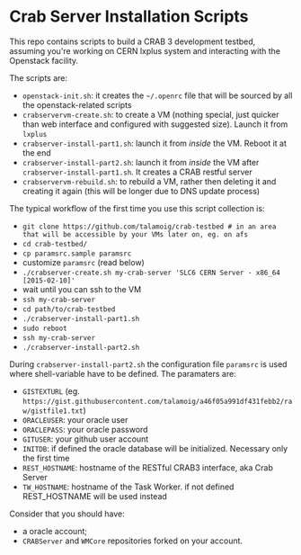 # Crab Server Installation Scripts

This repo contains scripts to build a CRAB 3 development testbed, assuming you're working on CERN lxplus system and interacting with the Openstack facility.

The scripts are:

  * `openstack-init.sh`: it creates the `~/.openrc` file that will be sourced by all the openstack-related scripts
  * `crabservervm-create.sh`: to create a VM (nothing special, just quicker than web interface and configured with suggested size). Launch it from  `lxplus`
  * `crabserver-install-part1.sh`: launch it from *inside* the VM. Reboot it at the end 
  * `crabserver-install-part2.sh`: launch it from *inside* the VM after `crabserver-install-part1.sh`. It creates a CRAB restful server
  * `crabservervm-rebuild.sh`: to rebuild a VM, rather then deleting it and creating it again (this will be longer due to DNS update process)

The typical workflow of the first time you use this script collection is:
  * `git clone https://github.com/talamoig/crab-testbed # in an area that will be accessible by your VMs later on, eg. on afs`
  * `cd crab-testbed/`
  * `cp paramsrc.sample paramsrc`
  * customize `paramsrc` (read below)
  * `./crabserver-create.sh my-crab-server 'SLC6 CERN Server - x86_64 [2015-02-10]'`
  *  wait until you can ssh to the VM
  * `ssh my-crab-server`
  * `cd path/to/crab-testbed`
  * `./crabserver-install-part1.sh`
  * `sudo reboot`
  * `ssh my-crab-server`
  * `./crabserver-install-part2.sh`

During `crabserver-install-part2.sh` the configuration file `paramsrc` is used where shell-variable have to be defined. The paramaters are:

  * `GISTEXTURL` (eg. `https://gist.githubusercontent.com/talamoig/a46f05a991df431febb2/raw/gistfile1.txt`)
  * `ORACLEUSER`: your oracle user
  * `ORACLEPASS`: your oracle password
  * `GITUSER`: your github user account
  * `INITDB`: if defined the oracle database will be initialized. Necessary only the first time
  * `REST_HOSTNAME`: hostname of the RESTful CRAB3 interface, aka Crab Server
  * `TW_HOSTNAME`: hostname of the Task Worker. if not defined REST_HOSTNAME will be used instead

Consider that you should have:

  * a oracle account;
  *  `CRABServer` and `WMCore` repositories forked on your account.

